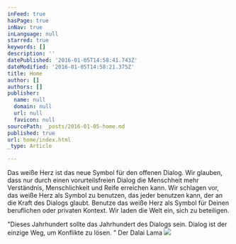 ```yaml
---
inFeed: true
hasPage: true
inNav: true
inLanguage: null
starred: true
keywords: []
description: ''
datePublished: '2016-01-05T14:58:41.743Z'
dateModified: '2016-01-05T14:58:21.375Z'
title: Home
author: []
authors: []
publisher:
  name: null
  domain: null
  url: null
  favicon: null
sourcePath: _posts/2016-01-05-home.md
published: true
url: home/index.html
_type: Article

---
```

Das weiße Herz ist das neue Symbol für den offenen Dialog.
Wir glauben, dass nur durch einen vorurteilsfreien Dialog die Menschheit mehr Verständnis, Menschlichkeit und Reife erreichen kann. Wir schlagen vor, das weiße Herz als Symbol zu benutzen, das jeder benutzen kann, der an die Kraft des Dialogs glaubt.
Benutze das weiße Herz als Symbol für Deinen beruflichen oder privaten Kontext. Wir laden die Welt ein, sich zu beteiligen. 

"Dieses Jahrhundert sollte das Jahrhundert des Dialogs sein. Dialog ist der einzige Weg, um Konflikte zu lösen. " Der Dalai Lama
![](https://the-grid-user-content.s3-us-west-2.amazonaws.com/aa4547c7-d4ae-486e-9749-9d66d3084fd7.jpg)